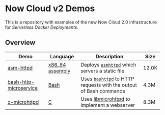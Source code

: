 # Now Cloud v2 Demos

This is a repository with examples of the new Now Cloud 2.0 infrastructure
for *Serverless Docker Deployments*.

## Overview

| Demo | Language | Description | Size |
|------|----------|-------------|------|
| [asm-httpd](https://bash-http-microservice.v2.zeit.sh) | [x86_64 assembly](https://en.wikipedia.org/wiki/X86_assembly_language) | Deploys [`asmhttpd`](https://github.com/jcalvinowens/asmhttpd) which servers a static file | 12.0K |
| [bash-http-microservice](https://bash-http-microservice.v2.zeit.sh) | [Bash](https://en.wikipedia.org/wiki/Bash_(Unix_shell))  | Uses [`bashttpd`](https://github.com/tootallnate/bashttpd) to HTTP requests with the output of Bash commands | 4.3M |
| [c-microhttpd](https://c-microhttpd.v2.zeit.sh) | [C](https://en.wikipedia.org/wiki/C_(programming_language)) | Uses [libmicrohttpd](https://www.gnu.org/software/libmicrohttpd/) to implement a webserver | 8.3M |
